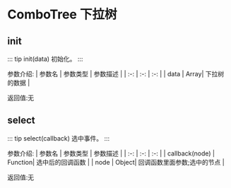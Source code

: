 # ComboTree   下拉树

## init
::: tip init(data)
初始化。
:::

参数介绍:
| 参数名 | 参数类型 | 参数描述 | 
| :-: | :-: | :-: | 
| data | Array| 下拉树的数据 |

返回值:无


## select

::: tip select(callback)
选中事件。
:::

参数介绍:
| 参数名 | 参数类型 | 参数描述 | 
| :-: | :-: | :-: | 
| callback(node)  | Function| 选中后的回调函数 | 
| node  | Object| 回调函数里面参数;选中的节点 | 

返回值:无
